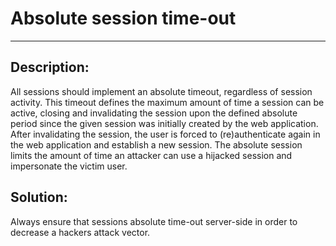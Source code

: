 # Absolute session time-out
-------

## Description:

All sessions should implement an absolute timeout, regardless of session activity.
This timeout defines the maximum amount of time a session can be active,
closing and invalidating the session upon the defined absolute period since the given
session was initially created by the web application. After invalidating the session,
the user is forced to (re)authenticate again in the web application and establish
a new session. The absolute session limits the amount of time an attacker can use a
hijacked session and impersonate the victim user.

## Solution:

Always ensure that sessions absolute time-out server-side in order to decrease a hackers
attack vector.

